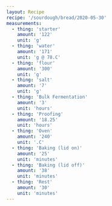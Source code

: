 ```yaml
---
layout: Recipe
recipe: '/sourdough/bread/2020-05-30'
measurements:
  - thing: 'starter' 
    amount: '122'
    unit: 'g'
  - thing: 'water' 
    amount: '171'
    unit: 'g @ 78.C'
  - thing: 'flour' 
    amount: '300'
    unit: 'g'
  - thing: 'salt' 
    amount: '7'
    unit: 'g'
  - thing: 'Bulk Fermentation' 
    amount: '3'
    unit: 'hours'
  - thing: 'Proofing' 
    amount: '18.25'
    unit: 'hours'
  - thing: 'Oven'
    amount: '240'
    unit: '.C'
  - thing: 'Baking (lid on)' 
    amount: '25'
    unit: 'minutes'
  - thing: 'Baking (lid off)' 
    amount: '38'
    unit: 'minutes'
  - thing: 'Rest' 
    amount: '30'
    unit: 'minutes'
---
```



<!--stackedit_data:
eyJoaXN0b3J5IjpbMTE3MjM2MjQ4OCwxMzA3MTkzOTYxXX0=
-->